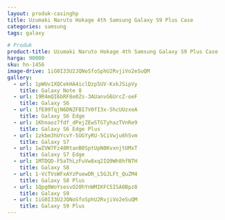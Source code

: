 ```yaml
---
layout: produk-casinghp
title: Uzumaki Naruto Hokage 4th Samsung Galaxy S9 Plus Case
categories: samsung
tags: galaxy

# Produk
product-title: Uzumaki Naruto Hokage 4th Samsung Galaxy S9 Plus Case
harga: 90000
sku: hn-1456
image-drive: 1iG0I33U2JQNoSfoSphU2RvjiVo2eSuQM
gallery:
  - url: 1pWUv1XQCekHA4iclDzp5UV-KxkJSipVy
    title: Galaxy Note 8
  - url: 19R4mQI6bRF8e0Zs-3AUanvG6UrcZ-oeF
    title: Galaxy S6
  - url: 1fE09TqjN6DNZFBI7V0fI3x-5hcUUzxeA
    title: Galaxy S6 Edge
  - url: 1Khnaoz7fdf_dPejZEwSTGTyhazTVnRe9
    title: Galaxy S6 Edge Plus
  - url: 1zkbm3hUYcvY-5UGYyRU-5CiVwju6hSvm
    title: Galaxy S7
  - url: 1wZVW7Fz48RtanB0SptUpN0KvxnjtUMxT
    title: Galaxy S7 Edge
  - url: 1MTDQD-F5aThLzFuVw8xq2IQ9Wh8hfNTH
    title: Galaxy S8
  - url: 1-VcTVsWFxAYzPuewDR_L5GJLFt_QuZM4
    title: Galaxy S8 Plus
  - url: 1Qpg0WoYsesvO20hYnWMIKFC5ISA0Bpz8
    title: Galaxy S9
  - url: 1iG0I33U2JQNoSfoSphU2RvjiVo2eSuQM
    title: Galaxy S9 Plus
---
```


